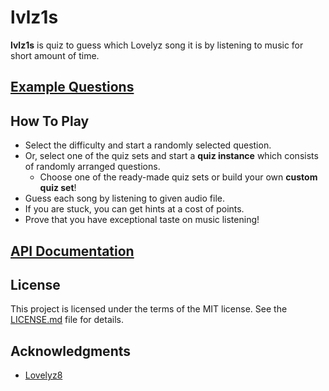 # lvlz1s

**lvlz1s** is quiz to guess which Lovelyz song it is by listening to music for short amount of time.

## [Example Questions](https://okhee.github.io/lvlz1s/sample-question/)

## How To Play

- Select the difficulty and start a randomly selected question.
- Or, select one of the quiz sets and start a **quiz instance** which consists of randomly arranged questions.
  - Choose one of the ready-made quiz sets or build your own **custom quiz set**!
- Guess each song by listening to given audio file. 
- If you are stuck, you can get hints at a cost of points.
- Prove that you have exceptional taste on music listening!

## [API Documentation](https://okhee.github.io/lvlz1s/)

## License

This project is licensed under the terms of the MIT license. See the [LICENSE.md](LICENSE.md) file for details. 

## Acknowledgments
- [Lovelyz8](http://lvlz8.com/)
